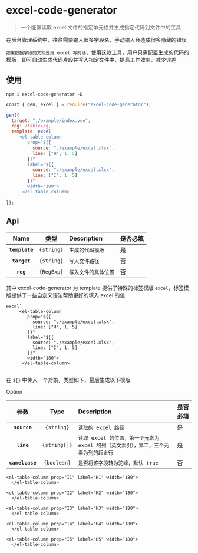# excel-code-generator

> 一个能够读取 excel 文件的指定单元格并生成指定代码到文件中的工具

在后台管理系统中，往往需要输入很多字段名，手动输入会造成很多隐藏的错误

`如果数据字段的文档是用 excel 写的话`，使用这款工具，用户只需配置生成的代码的模版，即可自动生成代码片段并写入指定文件中，提高工作效率，减少误差

## 使用

```
npm i excel-code-generator -D
```

```javascript
const { gen, excel } = require("excel-code-generator");

gen({
  target: "./example/index.vue",
  reg: /table>/g,
  template: excel`
     <el-table-column
        prop="${{
          source: "./example/excel.xlsx",
          line: ["H", 1, 5]
        }}"
        label="${{
          source: "./example/excel.xlsx",
          line: ["I", 1, 5]
        }}"
        width="180">
      </el-table-column>
    `
});
```

## Api

|      Name      |    类型    | Description          | 是否必填 |
| :------------: | :--------: | :------------------- | -------- |
| **`template`** | `{string}` | `生成的代码模版`     | 是       |
|  **`target`**  | `{string}` | `写入文件路径`       | 否       |
|   **`reg`**    | `{RegExp}` | `写入文件的具体位置` | 否       |

其中 excel-code-generator 为 template 提供了特殊的标签模版 `excel`，标签模版提供了一些自定义语法帮助更好的填入 excel 的值

```
excel`
     <el-table-column
        prop="${{
          source: "./example/excel.xlsx",
          line: ["H", 1, 5]
        }}"
        label="${{
          source: "./example/excel.xlsx",
          line: ["I", 1, 5]
        }}"
        width="180">
      </el-table-column>
    `
```

在 `${}` 中传入一个对象，类型如下，最后生成以下模版

Option

|      参数       |     Type     | Description                                                                          | 是否必填 |
| :-------------: | :----------: | :----------------------------------------------------------------------------------- | -------- |
|  **`source`**   |  `{string}`  | `读取的 excel 路径`                                                                  | 是       |
|   **`line`**    | `{string[]}` | `读取 excel 的位置，第一个元素为 excel 的列（英文索引），第二，三个元素为列的起止行` | 是       |
| **`camelcase`** | `{boolean}`  | `是否将该字段转为驼峰，默认 true`                                                    | 否       |

```vue
<el-table-column prop="I1" label="H1" width="180">
  </el-table-column>

<el-table-column prop="I2" label="H2" width="180">
  </el-table-column>

<el-table-column prop="I3" label="H3" width="180">
  </el-table-column>

<el-table-column prop="I4" label="H4" width="180">
  </el-table-column>

<el-table-column prop="I5" label="H5" width="180">
  </el-table-column>
```

